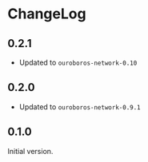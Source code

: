 # ChangeLog

## 0.2.1

* Updated to `ouroboros-network-0.10`

## 0.2.0

* Updated to `ouroboros-network-0.9.1`

## 0.1.0

Initial version.
